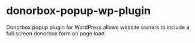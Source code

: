 # donorbox-popup-wp-plugin
Donorbox popup plugin for WordPress allows website owners to include a full screen donorbox form on page load.
